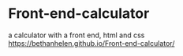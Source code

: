 # Front-end-calculator
a calculator with a front end, html and css
https://bethanhelen.github.io/Front-end-calculator/
